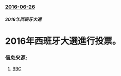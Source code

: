 ### [2016-06-26](/zh/news/2016/06/26/index.md)

##### 2016年西班牙大選
# 2016年西班牙大選進行投票。 




### 信息来源:

1. [BBC](http://www.bbc.co.uk/news/world-europe-36632276)
